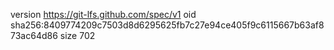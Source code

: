 version https://git-lfs.github.com/spec/v1
oid sha256:8409774209c7503d8d6295625fb7c27e94ce405f9c6115667b63af873ac64d86
size 702
